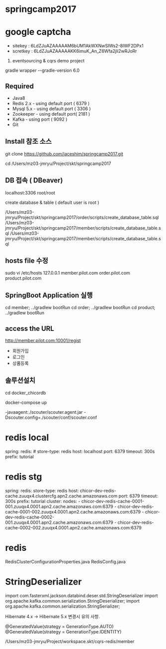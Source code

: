 # springcamp2017

# google captcha
- sitekey : 6LdZJuAZAAAAAM6bUM1AkWXNwSIWs2-8lWF2DPx1
- scretkey : 6LdZJuAZAAAAAKK6imuK_An_Z6Wfa2jli2wRJoRr


1. eventsourcing &amp; cqrs demo project


gradle wrapper --gradle-version 6.0


## Required

* Java8
* Redis 2.x - using default port ( 6379 )
* Mysql 5.x - using default port ( 3306 )
* Zookeeper - using default port( 2181 )
* Kafka - using port ( 9092 )
* Git



## Install 참조 소스  

git clone https://github.com/jaceshim/springcamp2017.git

cd /Users/mz03-jmryu/Project/skt/springcamp2017


## DB 접속 ( DBeaver)
localhost:3306
root/root

create database & table ( default user is root )

/Users/mz03-jmryu/Project/skt/springcamp2017/order/scripts/create_database_table.sql
/Users/mz03-jmryu/Project/skt/springcamp2017/member/scripts/create_database_table.sql
/Users/mz03-jmryu/Project/skt/springcamp2017/member/scripts/create_database_table.sql


## hosts file 수정

sudo vi /etc/hosts
127.0.0.1 member.pilot.com order.pilot.com product.pilot.com


## SpringBoot Application 실행 

cd member; ../gradlew bootRun
cd order; ../gradlew bootRun
cd product; ../gradlew bootRun


## access the URL 
http://member.pilot.com:10001/regist

 - 회원가입 
 - 로그인
 - 상품등록 

## 솔루션설치 

cd docker_chicordb

docker-compose up


-javaagent:./scouter/scouter.agent.jar
-Dscouter.config=./scouter/conf/scouter.conf


# redis local 
spring:
  redis:
    # store-type: redis
    host: localhost
    port: 6379
    timeout: 300s
    prefix: tutorial
    
# redis stg     
spring:
  redis:
    store-type: redis
    host: chicor-dev-redis-cache.zuuqx4.clustercfg.apn2.cache.amazonaws.com
    port: 6379
    timeout: 300s
    prefix: tutorial
    cluster:
      nodes:
        - chicor-dev-redis-cache-0001-001.zuuqx4.0001.apn2.cache.amazonaws.com:6379
        - chicor-dev-redis-cache-0001-002.zuuqx4.0001.apn2.cache.amazonaws.com:6379
        - chicor-dev-redis-cache-0002-001.zuuqx4.0001.apn2.cache.amazonaws.com:6379
        - chicor-dev-redis-cache-0002-002.zuuqx4.0001.apn2.cache.amazonaws.com:6379      
            

           
# redis      
RedisClusterConfigurationProperties.java
RedisConfig.java


# StringDeserializer

import com.fasterxml.jackson.databind.deser.std.StringDeserializer
import org.apache.kafka.common.serialization.StringDeserializer;
import org.apache.kafka.common.serialization.StringSerializer;


Hibernate 4.x -> Hibernate 5.x 변경시 유의 사항.

@GeneratedValue(strategy = GenerationType.AUTO) 
@GeneratedValue(strategy = GenerationType.IDENTITY)


/Users/mz03-jmryu/Project/workspace.skt/cqrs-redis/member

